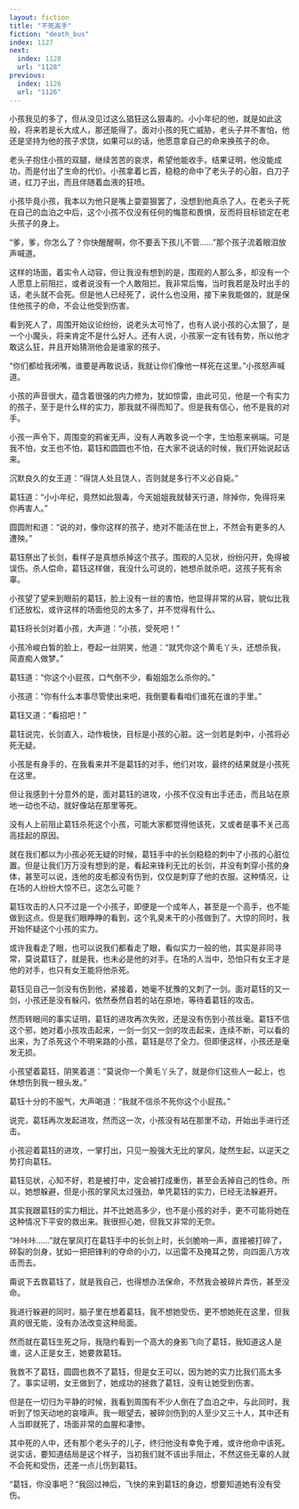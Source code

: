 ```yaml
---
layout: fiction
title: "不死高手"
fiction: "death_bus"
index: 1127
next:
  index: 1128
  url: "1128"
previous:
  index: 1126
  url: "1126"
---
```

小孩我见的多了，但从没见过这么猖狂这么狠毒的。小小年纪的他，就是如此这般，将来若是长大成人，那还能得了。面对小孩的死亡威胁，老头子并不害怕，他还是坚持为他的孩子求饶，如果可以的话，他愿意拿自己的命来换孩子的命。

老头子抱住小孩的双腿，继续苦苦的哀求，希望他能收手。结果证明，他没能成功，而是付出了生命的代价。小孩拿着匕首，稳稳的命中了老头子的心脏，白刀子进，红刀子出，而且伴随着血液的狂喷。

小孩毕竟小孩，我本以为他只是嘴上耍耍狠罢了，没想到他真杀了人。在老头子死在自己的血泊之中后，这个小孩不仅没有任何的悔意和畏惧，反而将目标锁定在老头孩子的身上。

“爹，爹，你怎么了？你快醒醒啊，你不要丢下孩儿不管……”那个孩子流着眼泪放声喊道。

这样的场面，着实令人动容，但让我没有想到的是，围观的人那么多，却没有一个人愿意上前阻拦，或者说没有一个人敢阻拦。我非常后悔，当时我若是及时出手的话，老头就不会死。但是他人已经死了，说什么也没用，接下来我能做的，就是保住他孩子的命，不会让他受到伤害。

看到死人了，周围开始议论纷纷，说老头太可怜了，也有人说小孩的心太狠了，是一个小魔头，将来肯定不是什么好人。还有人说，小孩家一定有钱有势，所以他才敢这么狂，并且开始猜测他会是谁家的孩子。

“你们都给我闭嘴，谁要是再敢说话，我就让你们像他一样死在这里。”小孩怒声喊道。

小孩的声音很大，蕴含着很强的内力修为，犹如惊雷，由此可见，他是一个有实力的孩子，至于是什么样的实力，那我就不得而知了。但是我有信心，他不是我的对手。

小孩一声令下，周围变的鸦雀无声，没有人再敢多说一个字，生怕惹来祸端。可是我不怕，女王也不怕，葛钰和圆圆也不怕，在大家不说话的时候，我们开始说起话来。

沉默良久的女王道：“得饶人处且饶人，否则就是多行不义必自毙。”

葛钰道：“小小年纪，竟然如此狠毒，今天姐姐我就替天行道，除掉你，免得将来你再害人。”

圆圆附和道：“说的对，像你这样的孩子，绝对不能活在世上，不然会有更多的人遭殃。”

葛钰祭出了长剑，看样子是真想杀掉这个孩子。围观的人见状，纷纷闪开，免得被误伤。杀人偿命，葛钰这样做，我没什么可说的，她想杀就杀吧，这孩子死有余辜。

小孩望了望来到眼前的葛钰，脸上没有一丝的害怕，他显得非常的从容，貌似比我们还放松，或许这样的场面他见的太多了，并不觉得有什么。

葛钰将长剑对着小孩，大声道：“小孩，受死吧！”

小孩冷峻白皙的脸上，卷起一丝阴笑，他道：“就凭你这个黄毛丫头，还想杀我，简直痴人做梦。”

葛钰道：“你这个小屁孩，口气倒不少，看姐姐怎么杀你的。”

小孩道：“你有什么本事尽管使出来吧，我倒要看看咱们谁死在谁的手里。”

葛钰又道：“看招吧！”

葛钰说完，长剑直入，动作极快，目标是小孩的心脏。这一剑若是刺中，小孩将必死无疑。

小孩是有身手的，在我看来并不是葛钰的对手，他们对攻，最终的结果就是小孩死在这里。

但让我感到十分意外的是，面对葛钰的进攻，小孩不仅没有出手还击，而且站在原地一动也不动，就好像站在那里等死。

没有人上前阻止葛钰杀死这个小孩，可能大家都觉得他该死，又或者是事不关己高高挂起的原因。

就在我们都以为小孩必死无疑的时候，葛钰手中的长剑稳稳的刺中了小孩的心脏位置。但是让我们万万没有想到的是，看起来锋利无比的长剑，并没有刺穿小孩的身体，甚至可以说，连他的皮毛都没有伤到，仅仅是刺穿了他的衣服。这种情况，让在场的人纷纷大惊不已，这怎么可能？

葛钰攻击的人只不过是一个小孩子，即便是一个成年人，甚至是一个高手，也不能做到这点。但是我们眼睁睁的看到，这个乳臭未干的小孩做到了。大惊的同时，我开始怀疑这个小孩的实力。

或许我看走了眼，也可以说我们都看走了眼，看似实力一般的他，其实是非同寻常，莫说葛钰了，就是我，也未必是他的对手。在场的人当中，恐怕只有女王才是他的对手，也只有女王能将他杀死。

葛钰见自己一剑没有伤到他，紧接着，她毫不犹豫的又刺了一剑。面对葛钰的又一剑，小孩还是没有躲闪，依然泰然自若的站在原地，等待着葛钰的攻击。

然而转眼间的事实证明，葛钰的进攻再次失败，还是没有伤到小孩丝毫。葛钰不信这个邪，她对着小孩攻击起来，一剑一剑又一剑的攻击起来，连续不断，可以看的出来，为了杀死这个不明来路的小孩，葛钰是尽了全力。但即便这样，小孩还是毫发无损。

小孩望着葛钰，阴笑着道：“莫说你一个黄毛丫头了，就是你们这些人一起上，也休想伤到我一根头发。”

葛钰十分的不服气，大声喝道：“我就不信杀不死你这个小屁孩。”

说完，葛钰再次发起进攻，然而这一次，小孩没有站在那里不动，开始出手进行还击。

小孩迎着葛钰的进攻，一掌打出，只见一股强大无比的掌风，陡然生起，以逆天之势打向葛钰。

葛钰见状，心知不好，若是被打中，定会被打成重伤，甚至会丢掉自己的性命。所以，她想躲避，但是小孩的掌风太过强劲，单凭葛钰的实力，已经无法躲避开。

其实我跟葛钰的实力相比，并不比她高多少，也不是小孩的对手，更不可能将她在这种情况下平安的救出来。我很担心她，但我又非常的无奈。

“咔咔咔……”就在掌风打在葛钰手中的长剑上时，长剑脆响一声，直接被打碎了，碎裂的剑身，犹如一把把锋利的夺命的小刀，以迅雷不及掩耳之势，向四面八方攻击而去。

甭说下去救葛钰了，就是我自己，也得想办法保命，不然我会被碎片弄伤，甚至没命。

我进行躲避的同时，脑子里在想着葛钰，我不想她受伤，更不想她死在这里，但我真的很无能，没有办法改变这种局面。

然而就在葛钰生死之际，我隐约看到一个高大的身影飞向了葛钰，我知道这人是谁，这人正是女王，她要救葛钰。

我救不了葛钰，圆圆也救不了葛钰，但是女王可以，因为她的实力比我们高太多了。事实证明，女王做到了，她成功的拯救了葛钰，没有让她受到伤害。

但是在一切归为平静的时候，我看到周围有不少人倒在了血泊之中，与此同时，我听到了惊天动地的哀嚎声。我一眼望去，被碎剑伤到的人至少又三十人，其中还有人当即就死了，场面非常的血腥和凄惨。

其中死的人中，还有那个老头子的儿子，终归他没有幸免于难，或许他命中该死。说实话，要知道结局是这个样子，当初我们就不该出手阻止，不然这些无辜的人就不会死和受伤，还差一点儿伤到葛钰。

“葛钰，你没事吧？”我回过神后，飞快的来到葛钰的身边，想要知道她有没有受伤。